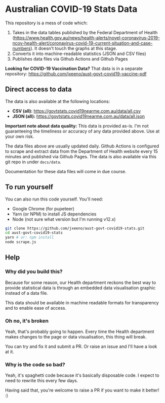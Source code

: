 # Australian COVID-19 Stats Data

This repository is a mess of code which:

1. Takes in the data tables published by the Federal Department of Health (https://www.health.gov.au/news/health-alerts/novel-coronavirus-2019-ncov-health-alert/coronavirus-covid-19-current-situation-and-case-numbers).  It doesn't touch the graphs at this stage.
2. Converts it into machine-readable statistics (JSON and CSV files)
3. Publishes data files via Github Actions and Github Pages

**Looking for COVID-19 Vaccination Data?** That data is in a separate repository: https://github.com/jxeeno/aust-govt-covid19-vaccine-pdf

## Direct access to data

The data is also available at the following locations:

* **CSV (all):** https://govtstats.covid19nearme.com.au/data/all.csv
* **JSON (all):** https://govtstats.covid19nearme.com.au/data/all.json

**Important note about data quality:**  This data is provided as-is. I'm not guaranteeing the timeliness or accuracy of any data provided above.  Use at your own risk.

The data files above are usually updated daily.  Github Actions is configured to scrape and extract data from the Department of Health website every 15 minutes and published via Github Pages.  The data is also available via this git repo in under `docs/data`.

Documentation for these data files will come in due course.

## To run yourself

You can also run this code yourself.  You'll need:

* Google Chrome (for pupeteer)
* Yarn (or NPM) to install JS dependencies
* Node (not sure what version but I'm running v12.x)

```bash
git clone https://github.com/jxeeno/aust-govt-covid19-stats.git
cd aust-govt-covid19-stats
yarn # or: npm install
node scrape.js
```

## Help

### Why did you build this?

Because for some reason, our Health department reckons the best way to provide statistical data is through an embedded data visualisation graphic instead of a data file.

This data should be available in machine readable formats for transparency and to enable ease of access.

### Oh no, it's broken

Yeah, that's probably going to happen.  Every time the Health department makes changes to the page or data visualisation, this thing will break.

You can try and fix it and submit a PR.  Or raise an issue and I'll have a look at it.

### Why is the code so bad?

Yeah, it's spaghetti code because it's basically disposable code. I expect to need to rewrite this every few days.

Having said that, you're welcome to raise a PR if you want to make it better! :)

